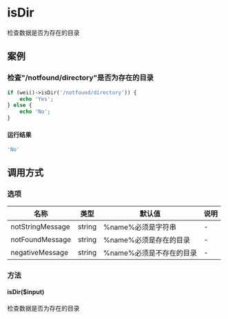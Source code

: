 isDir
=====

检查数据是否为存在的目录

案例
----

### 检查"/notfound/directory"是否为存在的目录
```php
if (wei()->isDir('/notfound/directory')) {
    echo 'Yes';
} else {
    echo 'No';
}
```

#### 运行结果
```php
'No'
```

调用方式
--------

### 选项

| 名称              | 类型      | 默认值                    | 说明  |
|-------------------|-----------|---------------------------|-------|
| notStringMessage  | string    | %name%必须是字符串        | -     |
| notFoundMessage   | string    | %name%必须是存在的目录    | -     |
| negativeMessage   | string    | %name%必须是不存在的目录  | -     |

### 方法

#### isDir($input)
检查数据是否为存在的目录
